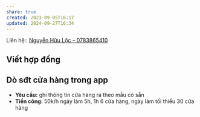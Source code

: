 ```yaml
---
share: true
created: 2023-09-05T16:17
updated: 2024-09-27T16:34
---
```

Liên hệ:: [Nguyễn Hữu Lộc – 0783865410](../../../../../%F0%9F%93%90%20D%E1%BB%B1%20%C3%A1n/%CE%9E%20Ng%C6%B0%E1%BB%9Di%20ch%C6%A1i/Nguy%E1%BB%85n%20H%E1%BB%AFu%20L%E1%BB%99c.md)
## Viết hợp đồng
## Dò sđt cửa hàng trong app 
- **Yêu cầu:** ghi thông tin cửa hàng ra theo mẫu có sẵn
- **Tiền công:** 50k/h ngày làm 5h, 1h 6 cửa hàng, ngày làm tối thiểu 30 cửa hàng